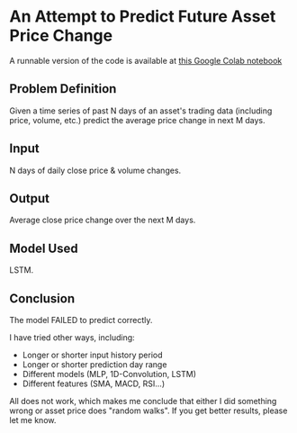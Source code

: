 # An Attempt to Predict Future Asset Price Change
A runnable version of the code is available at [this Google Colab notebook](https://colab.research.google.com/drive/1PYPMb_-QsIgdmG4jEG-9ZuuxJMKuY4S2)

## Problem Definition
Given a time series of past N days of an asset's trading data (including price, volume, etc.) predict the average price change in next M days.

## Input
N days of daily close price & volume changes.

## Output
Average close price change over the next M days.

## Model Used
LSTM.

## Conclusion
The model FAILED to predict correctly.

I have tried other ways, including:
* Longer or shorter input history period
* Longer or shorter prediction day range
* Different models (MLP, 1D-Convolution, LSTM)
* Different features (SMA, MACD, RSI...)

All does not work, which makes me conclude that either I did something wrong or asset price does "random walks". If you get better results, please let me know.
